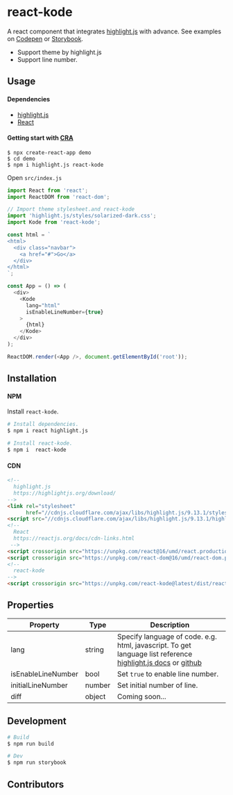 # react-kode

A react component that integrates [highlight.js](https://highlightjs.org) with advance.
See examples on [Codepen](https://codepen.io/andyyou/pen/zyVvMV) or [Storybook](https://andyyou.github.io/react-kode).

* Support theme by highlight.js
* Support line number.

## Usage

#### Dependencies

* [highlight.js](https://highlightjs.org)
* [React](https://reactjs.org/)

#### Getting start with [CRA](https://facebook.github.io/create-react-app/)

```bath
$ npx create-react-app demo
$ cd demo
$ npm i highlight.js react-kode
```

Open `src/index.js`

```js
import React from 'react';
import ReactDOM from 'react-dom';

// Import theme stylesheet.and react-kode
import 'highlight.js/styles/solarized-dark.css';
import Kode from 'react-kode';

const html = `
<html>
  <div class="navbar">
    <a href="#">Go</a>
  </div>
</html>
`;

const App = () => (
  <div>
    <Kode
      lang="html"
      isEnableLineNumber={true}
    >
      {html}
    </Kode>
  </div>
);

ReactDOM.render(<App />, document.getElementById('root'));
```

## Installation

#### NPM

Install `react-kode`.

```bash
# Install dependencies.
$ npm i react highlight.js

# Install react-kode.
$ npm i  react-kode
```

#### CDN

```html
<!--
  highlight.js
  https://highlightjs.org/download/
-->
<link rel="stylesheet"
      href="//cdnjs.cloudflare.com/ajax/libs/highlight.js/9.13.1/styles/default.min.css">
<script src="//cdnjs.cloudflare.com/ajax/libs/highlight.js/9.13.1/highlight.min.js"></script>
<!--
  React
  https://reactjs.org/docs/cdn-links.html
 -->
<script crossorigin src="https://unpkg.com/react@16/umd/react.production.min.js"></script>
<script crossorigin src="https://unpkg.com/react-dom@16/umd/react-dom.production.min.js"></script>
<!--
  react-kode
-->
<script crossorigin src="https://unpkg.com/react-kode@latest/dist/react-kode.js"></script>
```

## Properties

| Property           | Type   | Description                                                  |
| ------------------ | ------ | ------------------------------------------------------------ |
| lang               | string | Specify language of code.  e.g. html, javascript. To get language list reference [highlight.js docs](https://highlightjs.readthedocs.io/en/latest/index.html) or [github](https://github.com/highlightjs/highlight.js/tree/master/src/languages) |
| isEnableLineNumber | bool   | Set `true` to enable line number.                            |
| initialLineNumber  | number | Set initial number of line.                                  |
| diff               | object | Coming soon...                                               |

## Development

```bash
# Build
$ npm run build

# Dev
$ npm run storybook
```

## Contributors
